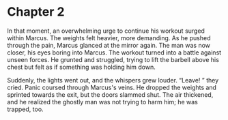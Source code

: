 # Chapter 2
In that moment, an overwhelming urge to continue his workout surged within Marcus. The weights felt heavier, more demanding. As he pushed through the pain, Marcus glanced at the mirror again. The man was now closer, his eyes boring into Marcus. The workout turned into a battle against unseen forces. He grunted and struggled, trying to lift the barbell above his chest but felt as if something was holding him down. 

Suddenly, the lights went out, and the whispers grew louder. “Leave! ” they cried. Panic coursed through Marcus's veins. He dropped the weights and sprinted towards the exit, but the doors slammed shut. The air thickened, and he realized the ghostly man was not trying to harm him; he was trapped, too. 